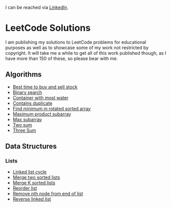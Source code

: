 I can be reached via [LinkedIn](https://www.linkedin.com/in/claus-michelsen-97756643/).

# LeetCode Solutions
I am publishing my solutions to LeetCode problems for educational purposes as well as to showcase some of my work not restricted by copyright. It will take me a while to get all of this  work published though, as I have more than 150 of these, so please bear with me.
## Algorithms
- [Best time to buy and sell stock](https://github.com/ClausMichelsen/LeetCode/blob/master/LeetCode/Algorithms/BestTimeToBuyAndSellStock.cpp)
- [Binary search](https://github.com/ClausMichelsen/LeetCode/blob/master/LeetCode/Algorithms/BinarySearch.cpp)
- [Container with most water](https://github.com/ClausMichelsen/LeetCode/blob/master/LeetCode/Algorithms/ContainerWithMostWater.cpp)
- [Contains duplicate](https://github.com/ClausMichelsen/LeetCode/blob/master/LeetCode/Algorithms/ContainsDuplicate.cpp)
- [Find minimum in rotated sorted array](https://github.com/ClausMichelsen/LeetCode/blob/master/LeetCode/Algorithms/FindMinimumInRotatedSortedArray.cpp)
- [Maximum product subarray](https://github.com/ClausMichelsen/LeetCode/blob/master/LeetCode/Algorithms/MaximumProductSubarray.cpp)
- [Max subarray](https://github.com/ClausMichelsen/LeetCode/blob/master/LeetCode/Algorithms/MaxSubarray.cpp)
- [Two sum](https://github.com/ClausMichelsen/LeetCode/blob/master/LeetCode/Algorithms/TwoSum.cpp)
- [Three Sum](https://github.com/ClausMichelsen/LeetCode/blob/master/LeetCode/Algorithms/ThreeSum.cpp)
## Data Structures
### Lists
- [Linked list cycle](https://github.com/ClausMichelsen/LeetCode/blob/master/LeetCode/DataStructures/Lists/LinkedListCycle.cpp)
- [Merge two sorted lists](https://github.com/ClausMichelsen/LeetCode/blob/master/LeetCode/DataStructures/Lists/MergeTwoSortedLists.cpp)
- [Merge K sorted lists](https://github.com/ClausMichelsen/LeetCode/blob/master/LeetCode/DataStructures/Lists/MergeKSortedLists.cpp)
- [Reorder list](https://github.com/ClausMichelsen/LeetCode/blob/master/LeetCode/DataStructures/Lists/ReorderList.cpp)
- [Remove nth node from end of list](https://github.com/ClausMichelsen/LeetCode/blob/master/LeetCode/DataStructures/Lists/RemoveNthNodeFromEndOfList.cpp)
- [Reverse linked list](https://github.com/ClausMichelsen/LeetCode/blob/master/LeetCode/DataStructures/Lists/ReverseLinkedList.cpp)


<!--
**ClausMichelsen/ClausMichelsen** is a ✨ _special_ ✨ repository because its `README.md` (this file) appears on your GitHub profile.

Here are some ideas to get you started:

- 🔭 I’m currently working on ...
- 🌱 I’m currently learning ...
- 👯 I’m looking to collaborate on ...
- 🤔 I’m looking for help with ...
- 💬 Ask me about ...
- 📫 How to reach me: ...
- 😄 Pronouns: ...
- ⚡ Fun fact: ...
-->
